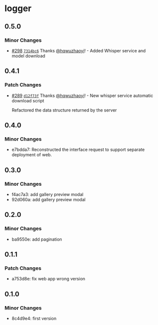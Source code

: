 # logger

## 0.5.0

### Minor Changes

- [#298](https://github.com/hqwuzhaoyi/gpt-subtitle/pull/298) [`7314bc6`](https://github.com/hqwuzhaoyi/gpt-subtitle/commit/7314bc678802b11f80b2d1eed8124112138a21ef) Thanks [@hqwuzhaoyi](https://github.com/hqwuzhaoyi)! - Added Whisper service and model download

## 0.4.1

### Patch Changes

- [#289](https://github.com/hqwuzhaoyi/gpt-subtitle/pull/289) [`d12f73f`](https://github.com/hqwuzhaoyi/gpt-subtitle/commit/d12f73f97e2115a7c636a40f997efe1e3f617383) Thanks [@hqwuzhaoyi](https://github.com/hqwuzhaoyi)! - New whisper service automatic download script

  Refactored the data structure returned by the server

## 0.4.0

### Minor Changes

- e7bdda7: Reconstructed the interface request to support separate deployment of web.

## 0.3.0

### Minor Changes

- f4ac7a3: add gallery preview modal
- 92d060a: add gallery preview modal

## 0.2.0

### Minor Changes

- ba9550e: add pagination

## 0.1.1

### Patch Changes

- a753d8e: fix web app wrong version

## 0.1.0

### Minor Changes

- 8c4d9e4: first version
